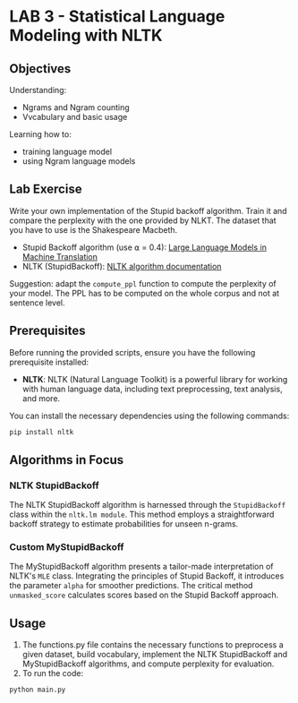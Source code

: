 # LAB 3 - Statistical Language Modeling with NLTK

## Objectives
Understanding:
- Ngrams and Ngram counting
- Vvcabulary and basic usage

Learning how to:
- training language model
- using Ngram language models

## Lab Exercise
Write your own implementation of the Stupid backoff algorithm. Train it and compare the perplexity with the one provided by NLKT. The dataset that you have to use is the Shakespeare Macbeth.
- Stupid Backoff algorithm (use ⍺ = 0.4): [Large Language Models in Machine Translation](https://aclanthology.org/D07-1090.pdf)
- NLTK (StupidBackoff): [NLTK algorithm documentation](https://www.nltk.org/api/nltk.lm.html)

Suggestion: adapt the `compute_ppl` function to compute the perplexity of your model. The PPL has to be computed on the whole corpus and not at sentence level.

## Prerequisites
Before running the provided scripts, ensure you have the following prerequisite installed:
- **NLTK**: NLTK (Natural Language Toolkit) is a powerful library for working with human language data, including text preprocessing, text analysis, and more.

You can install the necessary dependencies using the following commands:
```bash
pip install nltk
```

## Algorithms in Focus
### NLTK StupidBackoff
The NLTK StupidBackoff algorithm is harnessed through the `StupidBackoff` class within the `nltk.lm module`. This method employs a straightforward backoff strategy to estimate probabilities for unseen n-grams.

### Custom MyStupidBackoff
The MyStupidBackoff algorithm presents a tailor-made interpretation of NLTK's `MLE` class. Integrating the principles of Stupid Backoff, it introduces the parameter `alpha` for smoother predictions. The critical method `unmasked_score` calculates scores based on the Stupid Backoff approach.


## Usage
1. The functions.py file contains the necessary functions to preprocess a given dataset, build vocabulary, implement the NLTK StupidBackoff and MyStupidBackoff algorithms, and compute perplexity for evaluation.
2. To run the code:
```bash
python main.py
```
